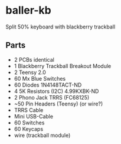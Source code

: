 # baller-kb
Split 50% keyboard with blackberry trackball

## Parts
* 2 PCBs identical
* 1 Blackberry Trackball Breakout Module
* 2 Teensy 2.0
* 60 Mx Blue Switches
* 60 Diodes 1N4148TACT-ND
* 4 5K Resistors (I2C) 4.99KXBK-ND
* 2 Phono Jack TRRS (FC68125)
* ~50 Pin Headers (Teensy) (or wire?)
* TRRS Cable
* Mini USB-Cable
* 60 Switches
* 60 Keycaps
* wire (trackball module)
